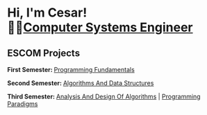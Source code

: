 <h1>Hi, I'm Cesar! <br/>👨‍💻<a href="https://github.com/hernandezr-jcesar">Computer Systems Engineer</a></h1>

<h2> ESCOM  Projects</h2>

<b> First Semester: </b>        [Programming Fundamentals](https://github.com/hernandezr-jcesar/Programming-Fundamentals) 

<b> Second Semester: </b>       [Algorithms And Data Structures](https://github.com/hernandezr-jcesar/Algorithms-And-Data-Structures)

<b> Third Semester: </b>       [Analysis And Design Of Algorithms](https://github.com/hernandezr-jcesar/Analysis-And-Design-Of-Algorithms)   |   [Programming Paradigms](https://github.com/hernandezr-jcesar/Programming-Paradigms) 










